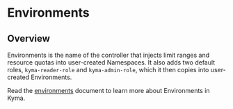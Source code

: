 # Environments

## Overview

Environments is the name of the controller that injects limit ranges and resource quotas into user-created Namespaces. It also adds two default roles, `kyma-reader-role` and `kyma-admin-role`, which it then copies into user-created Environments.

Read the [environments](https://kyma-project.io/docs/root/kyma#details-environments) document to learn more about Environments in Kyma.
